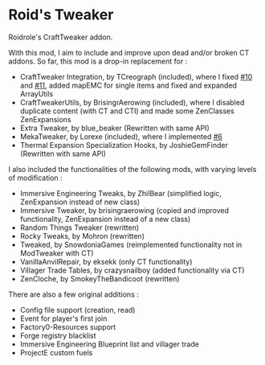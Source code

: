 # Roid's Tweaker
Roidrole's CraftTweaker addon. 

With this mod, I aim to include and improve upon dead and/or broken CT addons. So far, this mod is a drop-in replacement for : 
- CraftTweaker Integration, by TCreograph (included), where I fixed [#10](https://github.com/TCreopargh/CraftTweakerIntegration/issues/10) and [#11](https://github.com/TCreopargh/CraftTweakerIntegration/issues/11), added mapEMC for single items and fixed and expanded ArrayUtils
- CraftTweakerUtils, by BrisingrAerowing (included), where I disabled duplicate content (with CT and CTI) and made some ZenClasses ZenExpansions
- Extra Tweaker, by blue_beaker (Rewritten with same API)
- MekaTweaker, by Lorexe (included), where I implemented [#6](https://github.com/Lorexe/MekaTweaker/issues/6)
- Thermal Expansion Specialization Hooks, by JoshieGemFinder (Rewritten with same API)

I also included the functionalities of the following mods, with varying levels of modification : 
- Immersive Engineering Tweaks, by ZhilBear (simplified logic, ZenExpansion instead of new class)
- Immersive Tweaker, by brisingraerowing (copied and improved functionality, ZenExpansion instead of a new class)
- Random Things Tweaker (rewritten)
- Rocky Tweaks, by Mohron (rewritten)
- Tweaked, by SnowdoniaGames (reimplemented functionality not in ModTweaker with CT)
- VanillaAnvilRepair, by eksekk (only CT functionality)
- Villager Trade Tables, by crazysnailboy (added functionality via CT)
- ZenCloche, by SmokeyTheBandicoot (rewritten)

There are also a few original additions :
- Config file support (creation, read)
- Event for player's first join
- Factory0-Resources support
- Forge registry blacklist
- Immersive Engineering Blueprint list and villager trade
- ProjectE custom fuels